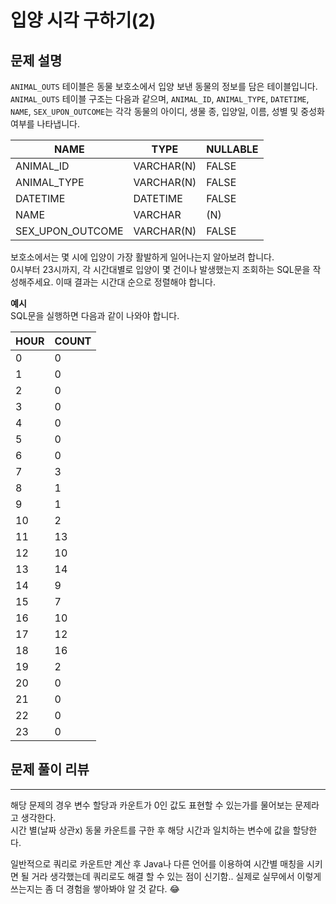 # 입양 시각 구하기(2)

## 문제 설명

`ANIMAL_OUTS` 테이블은 동물 보호소에서 입양 보낸 동물의 정보를 담은 테이블입니다.  
`ANIMAL_OUTS` 테이블 구조는 다음과 같으며, `ANIMAL_ID`, `ANIMAL_TYPE`, `DATETIME`, `NAME`, `SEX_UPON_OUTCOME`는 각각 동물의 아이디, 생물 종, 입양일, 이름, 성별 및 중성화 여부를 나타냅니다.

|**NAME**|**TYPE**|**NULLABLE**|
|---|---|---|
|ANIMAL_ID|VARCHAR(N)|FALSE|
|ANIMAL_TYPE|VARCHAR(N)|FALSE|
|DATETIME|DATETIME|FALSE|
|NAME|VARCHAR|(N)|TRUE|
|SEX_UPON_OUTCOME|VARCHAR(N)|FALSE|

보호소에서는 몇 시에 입양이 가장 활발하게 일어나는지 알아보려 합니다.  
0시부터 23시까지, 각 시간대별로 입양이 몇 건이나 발생했는지 조회하는 SQL문을 작성해주세요. 이때 결과는 시간대 순으로 정렬해야 합니다.

**예시**  
SQL문을 실행하면 다음과 같이 나와야 합니다.


|**HOUR**|**COUNT**|
|---|---|
|0|0|
|1|0|
|2|0|
|3|0|
|4|0|
|5|0|
|6|0|
|7|3|
|8|1|
|9|1|
|10|2|
|11|13|
|12|10|
|13|14|
|14|9|
|15|7|
|16|10|
|17|12|
|18|16|
|19|2|
|20|0|
|21|0|
|22|0|
|23|0|

## 문제 풀이 리뷰
---
해당 문제의 경우 변수 할당과 카운트가 0인 값도 표현할 수 있는가를 물어보는 문제라고 생각한다.  
시간 별(날짜 상관x) 동물 카운트를 구한 후 해당 시간과 일치하는 변수에 값을 할당한다.

일반적으로 쿼리로 카운트만 계산 후 Java나 다른 언어를 이용하여 시간별 매칭을 시키면 될 거라 생각했는데 쿼리로도 해결 할 수 있는 점이 신기함.. 실제로 실무에서 이렇게 쓰는지는 좀 더 경험을 쌓아봐야 알 것 같다. 😂